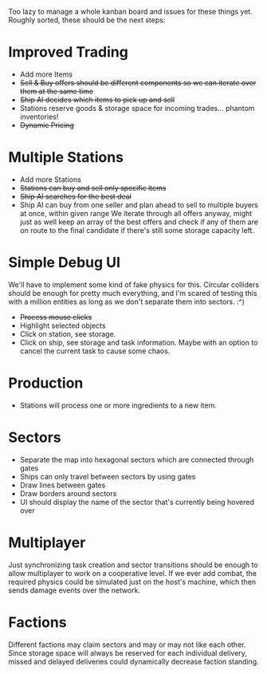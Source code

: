 Too lazy to manage a whole kanban board and issues for these things yet. Roughly sorted, these should be the next steps:

# Improved Trading

- Add more Items
- ~~Sell & Buy offers should be different components so we can iterate over them at the same time~~
- ~~Ship AI decides which items to pick up and sell~~
- Stations reserve goods & storage space for incoming trades... phantom inventories!
- ~~Dynamic Pricing~~

# Multiple Stations

- Add more Stations
- ~~Stations can buy and sell only specific items~~
- ~~Ship AI searches for the best deal~~
- Ship AI can buy from one seller and plan ahead to sell to multiple buyers at once, within given range
  We iterate through all offers anyway, might just as well keep an array of the best offers and check if any of them are
  on route to the final candidate if there's still some storage capacity left.

# Simple Debug UI

We'll have to implement some kind of fake physics for this. Circular colliders should be enough for pretty much
everything, and I'm scared of testing this with a million entities as long as we don't separate them into sectors. :^)

- ~~Process mouse clicks~~
- Highlight selected objects
- Click on station, see storage.
- Click on ship, see storage and task information. Maybe with an option to cancel the current task to cause some chaos.

# Production

- Stations will process one or more ingredients to a new item.

# Sectors

- Separate the map into hexagonal sectors which are connected through gates
- Ships can only travel between sectors by using gates
- Draw lines between gates
- Draw borders around sectors
- UI should display the name of the sector that's currently being hovered over

# Multiplayer

Just synchronizing task creation and sector transitions should be enough to allow multiplayer to work on a cooperative
level. If we ever add combat, the required physics could be simulated just on the host's machine, which then sends
damage events over the network.

# Factions

Different factions may claim sectors and may or may not like each other.
Since storage space will always be reserved for each individual delivery, missed and delayed deliveries could
dynamically decrease faction standing.
